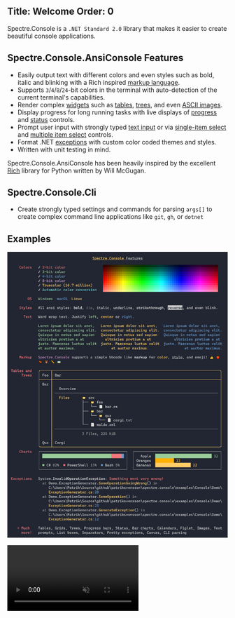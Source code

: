 Title: Welcome
Order: 0
---

Spectre.Console is a `.NET Standard 2.0` library that makes it easier 
to create beautiful console applications. 

## Spectre.Console.AnsiConsole Features

* Easily output text with different colors and even styles such as bold, italic and blinking with a Rich inspired [markup language](markup).
* Supports `3`/`4`/`8`/`24`-bit colors in the terminal with auto-detection of the current terminal's capabilities.
* Render complex [widgets](widgets) such as [tables](widgets/table), [trees](widgets/tree), and even [ASCII images](widgets/canvas-image).
* Display progress for long running tasks with live displays of [progress](live/progress) and [status](live/status) controls.
* Prompt user input with strongly typed [text input](prompts/text) or via [single-item select](prompts/selection) and [multiple item select](prompts/multiselection) controls.
* Format .NET [exceptions](exceptions) with custom color coded themes and styles.
* Written with unit testing in mind.

Spectre.Console.AnsiConsole  has been heavily inspired 
by the excellent [Rich](https://github.com/willmcgugan/rich) library 
for Python written by Will McGugan.

## Spectre.Console.Cli

* Create strongly typed settings and commands for parsing `args[]` to create complex command line applications like `git`, `gh`, or `dotnet`

## Examples

<?# AsciiCast cast="all-samples" /?>


![Sample of Spectre.Console output](./assets/images/example.png)

<video autoplay muted loop class="mt-4">
    <source src="./assets/images/table.webm"
            type="video/webm">
    <source src="./assets/images/table.mp4"
            type="video/mp4">
    Sorry, your browser doesn't support embedded videos.
</video>

